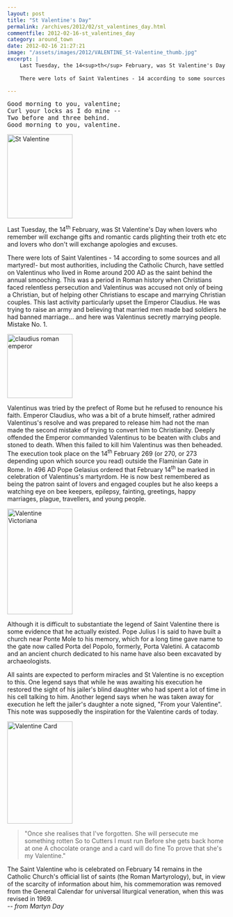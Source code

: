 ```yaml
---
layout: post
title: "St Valentine's Day"
permalink: /archives/2012/02/st_valentines_day.html
commentfile: 2012-02-16-st_valentines_day
category: around_town
date: 2012-02-16 21:27:21
image: "/assets/images/2012/VALENTINE_St-Valentine_thumb.jpg"
excerpt: |
    Last Tuesday, the 14<sup>th</sup> February, was St Valentine's Day when lovers who remember will exchange gifts and romantic cards plighting their troth etc etc and lovers who don't will exchange apologies and excuses.
    
    There were lots of Saint Valentines - 14 according to some sources and all martyred!- but most authorities, including the Catholic Church, have settled on Valentinus who lived in Rome around 200 AD as the saint behind the annual  smooching. This was a period in Roman history when Christians faced relentless persecution and Valentinus was accused not only of being a Christian, but of helping other Christians to escape and marrying Christian couples. This last activity particularly upset the Emperor Claudius. He was trying to raise an army and believing that married men made bad soldiers he had banned marriage... and here was Valentinus secretly marrying people. Mistake No. 1.

---
```


<pre markdown="1" class="poem">
Good morning to you, valentine;
Curl your locks as I do mine --
Two before and three behind.
Good morning to you, valentine.
</pre>

<a href="/assets/images/2012/VALENTINE_St-Valentine.jpg" title="See larger version of - St Valentine"><img src="/assets/images/2012/VALENTINE_St-Valentine_thumb.jpg" width="150" height="193" alt="St Valentine" class="photo right" /></a>

Last Tuesday, the 14<sup>th</sup> February, was St Valentine's Day when lovers who remember will exchange gifts and romantic cards plighting their troth etc etc and lovers who don't will exchange apologies and excuses.

There were lots of Saint Valentines - 14 according to some sources and all martyred!- but most authorities, including the Catholic Church, have settled on Valentinus who lived in Rome around 200 AD as the saint behind the annual smooching. This was a period in Roman history when Christians faced relentless persecution and Valentinus was accused not only of being a Christian, but of helping other Christians to escape and marrying Christian couples. This last activity particularly upset the Emperor Claudius. He was trying to raise an army and believing that married men made bad soldiers he had banned marriage... and here was Valentinus secretly marrying people. Mistake No. 1.

<a href="/assets/images/2012/VALENTINE_claudius_roman_emperor.jpg" title="See larger version of - claudius roman emperor"><img src="/assets/images/2012/VALENTINE_claudius_roman_emperor_thumb.jpg" width="150" height="147" alt="claudius roman emperor" class="photo right" /></a>

Valentinus was tried by the prefect of Rome but he refused to renounce his faith. Emperor Claudius, who was a bit of a brute himself, rather admired Valentinus's resolve and was prepared to release him had not the man made the second mistake of trying to convert him to Christianity. Deeply offended the Emperor commanded Valentinus to be beaten with clubs and stoned to death. When this failed to kill him Valentinus was then beheaded. The execution took place on the 14<sup>th</sup> February 269 (or 270, or 273 depending upon which source you read) outside the Flaminian Gate in Rome. In 496 AD Pope Gelasius ordered that February 14<sup>th</sup> be marked in celebration of Valentinus's martyrdom. He is now best remembered as being the patron saint of lovers and engaged couples but he also keeps a watching eye on bee keepers, epilepsy, fainting, greetings, happy marriages, plague, travellers, and young people.

<a href="/assets/images/2012/VALENTINE_valentine-victoriana.jpg" title="See larger version of - Valentine Victoriana"><img src="/assets/images/2012/VALENTINE_valentine-victoriana_thumb.jpg" width="150" height="243" alt="Valentine Victoriana" class="photo right" /></a>

Although it is difficult to substantiate the legend of Saint Valentine there is some evidence that he actually existed. Pope Julius I is said to have built a church near Ponte Mole to his memory, which for a long time gave name to the gate now called Porta del Popolo, formerly, Porta Valetini. A catacomb and an ancient church dedicated to his name have also been excavated by archaeologists.

All saints are expected to perform miracles and St Valentine is no exception to this. One legend says that while he was awaiting his execution he restored the sight of his jailer's blind daughter who had spent a lot of time in his cell talking to him. Another legend says when he was taken away for execution he left the jailer's daughter a note signed, "From your Valentine". This note was supposedly the inspiration for the Valentine cards of today.

<a href="/assets/images/2012/VALENTINE_Valentine-Card.jpg" title="See larger version of - Valentine Card"><img src="/assets/images/2012/VALENTINE_Valentine-Card_thumb.jpg" width="150" height="235" alt="Valentine Card" class="photo right" /></a>

<blockquote>
"Once she realises that I've forgotten.
She will persecute me something rotten
So to Cutters I must run
Before she gets back home at one
A chocolate orange and a card will do fine
To prove that she's my Valentine."

</blockquote>
<div markdown="1" class="box">
The Saint Valentine who is celebrated on February 14 remains in the Catholic Church's official list of saints (the Roman Martyrology), but, in view of the scarcity of information about him, his commemoration was removed from the General Calendar for universal liturgical veneration, when this was revised in 1969.

</div>
<cite>-- from Martyn Day</cite>
